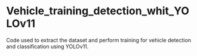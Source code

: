 # Vehicle_training_detection_whit_YOLOv11
Code used to extract the dataset and perform training for vehicle detection and classification using YOLOv11.
